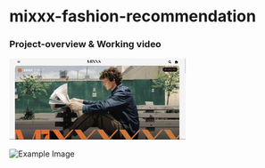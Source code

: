 # mixxx-fashion-recommendation

<h3>Project-overview & Working video</h3>

![Demo GIF](images/mixxx-video.gif)

![Example Image](images/mixxx.png)
